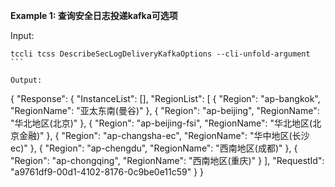 **Example 1: 查询安全日志投递kafka可选项**



Input: 

```
tccli tcss DescribeSecLogDeliveryKafkaOptions --cli-unfold-argument ```

Output: 
```
{
    "Response": {
        "InstanceList": [],
        "RegionList": [
            {
                "Region": "ap-bangkok",
                "RegionName": "亚太东南(曼谷)"
            },
            {
                "Region": "ap-beijing",
                "RegionName": "华北地区(北京)"
            },
            {
                "Region": "ap-beijing-fsi",
                "RegionName": "华北地区(北京金融)"
            },
            {
                "Region": "ap-changsha-ec",
                "RegionName": "华中地区(长沙ec)"
            },
            {
                "Region": "ap-chengdu",
                "RegionName": "西南地区(成都)"
            },
            {
                "Region": "ap-chongqing",
                "RegionName": "西南地区(重庆)"
            }
        ],
        "RequestId": "a9761df9-00d1-4102-8176-0c9be0e11c59"
    }
}
```

